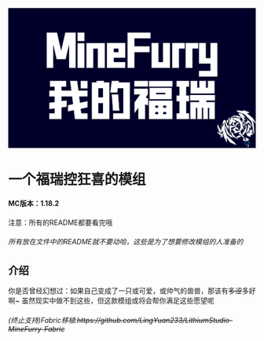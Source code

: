 <img src="https://github.com/FeatherXavier/MineFurry/blob/master/logo.png?raw=true">
<h1>一个福瑞控狂喜的模组</h1>
<h4>MC版本：1.18.2</h4>
<a>注意：所有的README都要看完哦</a>
<h6>所有放在文件中的README就不要动哈，这些是为了想要修改模组的人准备的</h6>
<h2>介绍</h2>
<a>你是否曾经幻想过：如果自己变成了一只或可爱，或帅气的兽兽，那该有<del>多涩</del>多好啊~ 虽然现实中做不到这些，但这款模组或将会帮你满足这些愿望呢</a>
<h6>(终止支持)Fabric移植:<del><link>https://github.com/LingYuan233/LithiumStudio-MineFurry-Fabric</del></h6>

